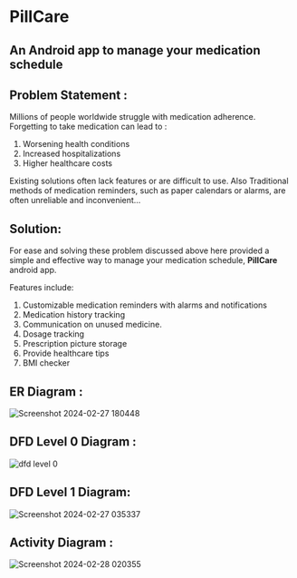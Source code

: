 # PillCare
## An Android app to manage your medication schedule
## Problem Statement :
Millions of people worldwide struggle with medication adherence.
 Forgetting to take medication can lead to  :
1. Worsening health conditions
2. Increased hospitalizations
3. Higher healthcare costs
   
Existing solutions often lack features or are difficult to use. Also Traditional methods of medication reminders, such as paper calendars or alarms, are often unreliable and inconvenient…

## Solution:
For ease and solving these problem discussed above here provided a  simple and effective way to manage your medication schedule, <b> PillCare</b>  android app.
<p>Features include:</p>

1. Customizable medication reminders with alarms and notifications
2. Medication history tracking
3. Communication on unused medicine. 
4. Dosage tracking
5. Prescription picture storage
6. Provide healthcare tips 
7. BMI checker


## ER Diagram :
![Screenshot 2024-02-27 180448](https://github.com/user-attachments/assets/66c7531c-f245-4f51-bfa2-fc60b178a9c5)

## DFD Level 0 Diagram :
![dfd level 0](https://github.com/user-attachments/assets/a2ef5f78-ba85-420b-8916-155ce12053c2)

## DFD Level 1 Diagram:
![Screenshot 2024-02-27 035337](https://github.com/user-attachments/assets/53231e81-dadb-4a6b-86e1-8ad343a0802c)

## Activity Diagram :
![Screenshot 2024-02-28 020355](https://github.com/user-attachments/assets/52e281fa-4115-4e1b-9866-45ca0469dcbb)

